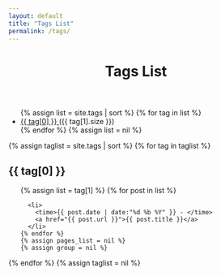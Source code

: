 ```yaml
---
layout: default
title: "Tags List"
permalink: /tags/
---
```


<header>
    <h1>Tags List</h1>
</header>

<ul>
  {% assign list = site.tags | sort %}
    {% for tag in list %}
      <li>
        <a href="#{{ tag[0] }}">
          {{ tag[0] }}
        </a>
        <span>({{ tag[1].size }})</span>
      </li>
    {% endfor %}
  {% assign list = nil %}
</ul>

{% assign taglist = site.tags | sort %}
{% for tag in taglist %}
  <h2 id="{{ tag[0] }}">{{ tag[0] }}</h2>
  <ul>
    {% assign list = tag[1] %}  
    {% for post in list %}

      <li>
        <time>{{ post.date | date:"%d %b %Y" }} - </time>
        <a href="{{ post.url }}">{{ post.title }}</a>
      </li>
    {% endfor %}
    {% assign pages_list = nil %}
    {% assign group = nil %}
  </ul>
{% endfor %}
{% assign taglist = nil %}
